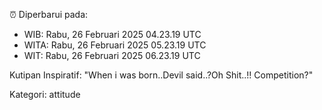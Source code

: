 ⏰ Diperbarui pada:
- WIB: Rabu, 26 Februari 2025 04.23.19 UTC
- WITA: Rabu, 26 Februari 2025 05.23.19 UTC
- WIT: Rabu, 26 Februari 2025 06.23.19 UTC

Kutipan Inspiratif:
"When i was born..Devil said..?Oh Shit..!! Competition?"


Kategori: attitude

